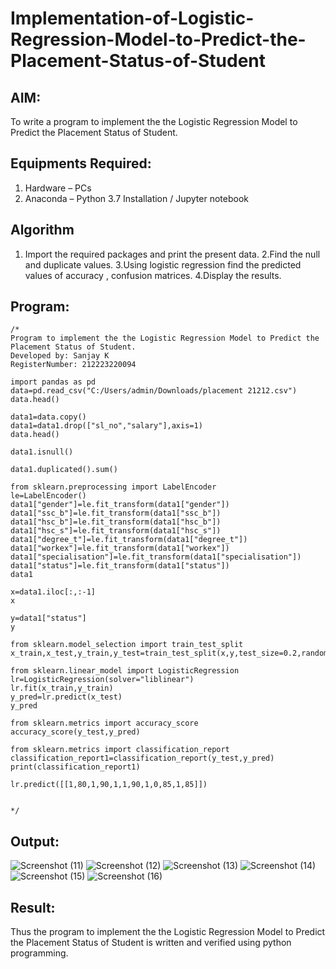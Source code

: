 # Implementation-of-Logistic-Regression-Model-to-Predict-the-Placement-Status-of-Student

## AIM:
To write a program to implement the the Logistic Regression Model to Predict the Placement Status of Student.

## Equipments Required:
1. Hardware – PCs
2. Anaconda – Python 3.7 Installation / Jupyter notebook

## Algorithm
1. Import the required packages and print the present data.
2.Find the null and duplicate values.
3.Using logistic regression find the predicted values of accuracy , confusion matrices.
4.Display the results.


## Program:
```
/*
Program to implement the the Logistic Regression Model to Predict the Placement Status of Student.
Developed by: Sanjay K
RegisterNumber: 212223220094
```
```
import pandas as pd
data=pd.read_csv("C:/Users/admin/Downloads/placement 21212.csv")
data.head()
```
```
data1=data.copy()
data1=data1.drop(["sl_no","salary"],axis=1)
data.head()
```
```
data1.isnull()
```
```
data1.duplicated().sum()
```
```
from sklearn.preprocessing import LabelEncoder
le=LabelEncoder()
data1["gender"]=le.fit_transform(data1["gender"])
data1["ssc_b"]=le.fit_transform(data1["ssc_b"])
data1["hsc_b"]=le.fit_transform(data1["hsc_b"])
data1["hsc_s"]=le.fit_transform(data1["hsc_s"])
data1["degree_t"]=le.fit_transform(data1["degree_t"])
data1["workex"]=le.fit_transform(data1["workex"])
data1["specialisation"]=le.fit_transform(data1["specialisation"])
data1["status"]=le.fit_transform(data1["status"])
data1
```
```
x=data1.iloc[:,:-1]
x
```
```
y=data1["status"]
y
```
```
from sklearn.model_selection import train_test_split
x_train,x_test,y_train,y_test=train_test_split(x,y,test_size=0.2,random_state=0)
```
```
from sklearn.linear_model import LogisticRegression
lr=LogisticRegression(solver="liblinear")
lr.fit(x_train,y_train)
y_pred=lr.predict(x_test)
y_pred
```
```
from sklearn.metrics import accuracy_score
accuracy_score(y_test,y_pred)
```
```
from sklearn.metrics import classification_report
classification_report1=classification_report(y_test,y_pred)
print(classification_report1)
```
```
lr.predict([[1,80,1,90,1,1,90,1,0,85,1,85]])
```
```

*/
```

## Output:
![Screenshot (11)](https://github.com/SanjayK2006/Implementation-of-Logistic-Regression-Model-to-Predict-the-Placement-Status-of-Student/assets/144979178/7b0040dc-1386-4b1e-98db-65cee3789f23)
![Screenshot (12)](https://github.com/SanjayK2006/Implementation-of-Logistic-Regression-Model-to-Predict-the-Placement-Status-of-Student/assets/144979178/8cbeb3c1-a393-4923-a1cf-d40a9584902f)
![Screenshot (13)](https://github.com/SanjayK2006/Implementation-of-Logistic-Regression-Model-to-Predict-the-Placement-Status-of-Student/assets/144979178/a43a1e07-b64e-4011-992e-764cdf862b8a)
![Screenshot (14)](https://github.com/SanjayK2006/Implementation-of-Logistic-Regression-Model-to-Predict-the-Placement-Status-of-Student/assets/144979178/193abd6b-ef12-492f-bab1-b0363c2ad760)
![Screenshot (15)](https://github.com/SanjayK2006/Implementation-of-Logistic-Regression-Model-to-Predict-the-Placement-Status-of-Student/assets/144979178/ff7d9deb-26c2-4bee-af10-3e58526c18ab)
![Screenshot (16)](https://github.com/SanjayK2006/Implementation-of-Logistic-Regression-Model-to-Predict-the-Placement-Status-of-Student/assets/144979178/04240e1b-f7e6-45ab-b2f4-797346d7994f)



## Result:
Thus the program to implement the the Logistic Regression Model to Predict the Placement Status of Student is written and verified using python programming.
